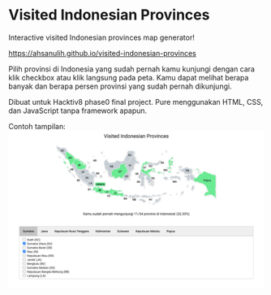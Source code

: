 # Visited Indonesian Provinces

Interactive visited Indonesian provinces map generator!

https://ahsanulih.github.io/visited-indonesian-provinces

Pilih provinsi di Indonesia yang sudah pernah kamu kunjungi dengan cara klik checkbox
atau klik langsung pada peta. Kamu dapat melihat berapa banyak dan berapa persen provinsi yang sudah pernah dikunjungi.

Dibuat untuk Hacktiv8 phase0 final project.
Pure menggunakan HTML, CSS, dan JavaScript tanpa framework apapun.

Contoh tampilan:
![Contoh Tampilan](./images/contoh.png)